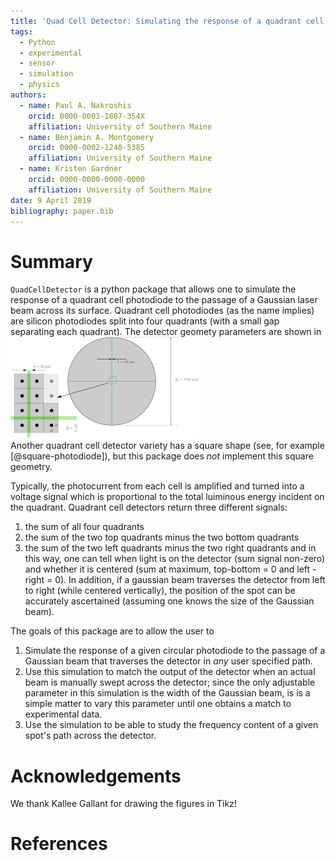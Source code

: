 ```yaml
---
title: 'Quad Cell Detector: Simulating the response of a quadrant cell photodiode to the passage of a gaussian beam'  
tags:  
  - Python  
  - experimental  
  - sensor  
  - simulation  
  - physics  
authors:  
  - name: Paul A. Nakroshis  
	orcid: 0000-0003-1887-354X  
	affiliation: University of Southern Maine  
  - name: Benjamin A. Montgomery  
	orcid: 0000-0002-1240-5385  
	affiliation: University of Southern Maine  
  - name: Kristen Gardner  
    orcid: 0000-0000-0000-0000  
	affiliation: University of Southern Maine  
date: 9 April 2019  
bibliography: paper.bib  
---
```


# Summary

`QuadCellDetector` is a python package that allows one to simulate the response of a quadrant cell photodiode to the passage of a Gaussian laser beam across its surface. Quadrant cell photodiodes (as the name implies) are silicon photodiodes split into four quadrants (with a small gap separating each quadrant). The detector geomety parameters are shown in  
![Figure 1.](geometry.png "Detector Geormety")  
Another quadrant cell detector variety has a square shape (see, for example [@square-photodiode]), but this package does *not* implement this square geometry. 

Typically, the photocurrent from each cell is amplified and turned into a voltage signal which is proportional to the total luiminous energy incident on the quadrant. Quadrant cell detectors return three different signals: 
1. the sum of all four quadrants
2. the sum of the two top quadrants minus the two bottom quadrants
3. the sum of the two left quadrants minus the two right quadrants
and in this way, one can tell when light is on the detector (sum signal non-zero) and whether it is centered (sum at maximum, top-bottom = 0 and left - right = 0). In addition, if a gaussian beam traverses the detector from left to right (while centered vertically), the position of the spot can be accurately ascertained (assuming one knows the size of the Gaussian beam).

The goals of this package are to allow the user to  
1.  Simulate the response of a given circular photodiode to the passage of a Gaussian beam that traverses the detector in *any* user specified path.  
2.  Use this simulation to match the output of the detector when an actual beam is manually swept across the detector; since the only adjustable parameter in this simulation is the width of the Gaussian beam, is is a simple matter to vary this parameter until one obtains a match to experimental data.  
3.  Use the simulation to be able to study the frequency content of a given spot's path across the detector.   

# Acknowledgements

We thank Kallee Gallant for drawing the figures in Tikz! 


# References

